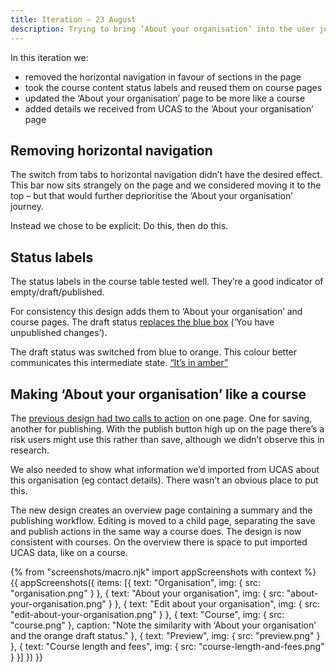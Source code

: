 ```yaml
---
title: Iteration – 23 August
description: Trying to bring ‘About your organisation’ into the user journey
---
```

In this iteration we:

* removed the horizontal navigation in favour of sections in the page
* took the course content status labels and reused them on course pages
* updated the ‘About your organisation’ page to be more like a course
* added details we received from UCAS to the ‘About your organisation’ page

## Removing horizontal navigation

The switch from tabs to horizontal navigation didn’t have the desired effect. This bar now sits strangely on the page and we considered moving it to the top – but that would further deprioritise the ‘About your organisation’ journey.

Instead we chose to be explicit: Do this, then do this.

## Status labels

The status labels in the course table tested well. They’re a good indicator of empty/draft/published.

For consistency this design adds them to ‘About your organisation’ and course pages. The draft status [replaces the blue box](/publish-teacher-training-courses/user-research-aug-22#workflow-states) (‘You have unpublished changes’).

The draft status was switched from blue to orange. This colour better communicates this intermediate state. [“It’s in amber”](https://lookback.io/watch/dujimh9gzaKrRAFBu?t=1h13m15.01s)

## Making ‘About your organisation’ like a course

The [previous design had two calls to action](/publish-teacher-training-courses/user-research-aug-22#about-your-organisation) on one page. One for saving, another for publishing. With the publish button high up on the page there’s a risk users might use this rather than save, although we didn’t observe this in research.

We also needed to show what information we’d imported from UCAS about this organisation (eg contact details). There wasn’t an obvious place to put this.

The new design creates an overview page containing a summary and the publishing workflow. Editing is moved to a child page, separating the save and publish actions in the same way a course does. The design is now consistent with courses. On the overview there is space to put imported UCAS data, like on a course.

{% from "screenshots/macro.njk" import appScreenshots with context %}
{{ appScreenshots({
  items: [{
    text: "Organisation",
    img: { src: "organisation.png" }
  }, {
    text: "About your organisation",
    img: { src: "about-your-organisation.png" }
  }, {
    text: "Edit about your organisation",
    img: { src: "edit-about-your-organisation.png" }
  }, {
    text: "Course",
    img: { src: "course.png" },
    caption: "Note the similarity with ‘About your organisation’ and the orange draft status."
  }, {
    text: "Preview",
    img: { src: "preview.png" }
  }, {
    text: "Course length and fees",
    img: { src: "course-length-and-fees.png" }
  }]
}) }}
